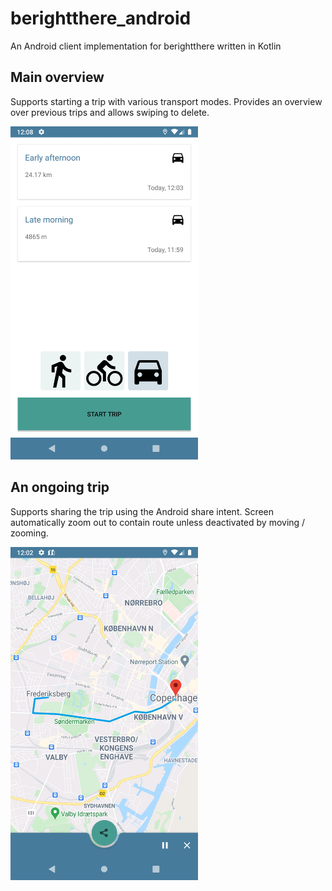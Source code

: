# berightthere_android
An Android client implementation for berightthere written in Kotlin

## Main overview
Supports starting a trip with various transport modes. Provides an overview over previous trips and allows swiping to delete.

<img alt="Main overview" src="screenshots/main-overview.png" width="300" />

## An ongoing trip
Supports sharing the trip using the Android share intent. Screen automatically zoom out to contain route unless deactivated by moving / zooming.

<img alt="Trip ongoing" src="screenshots/trip-ongoing.png" width="300" />
